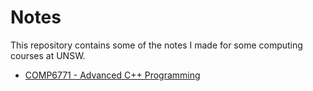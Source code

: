 # Notes
This repository contains some of the notes I made for some computing courses at
UNSW.

- [COMP6771 - Advanced C++ Programming](https://github.com/bellarm/notes/tree/master/cs6771)
